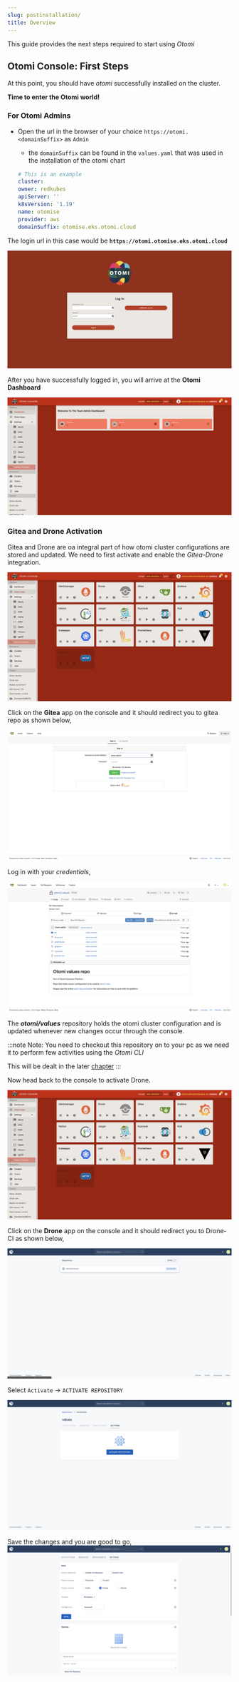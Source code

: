 ```yaml
---
slug: postinstallation/
title: Overview
---
```


This guide provides the next steps required to start using _Otomi_

## Otomi Console: First Steps

At this point, you should have _otomi_ successfully installed on the cluster.

**Time to enter the Otomi world!**

### For Otomi Admins

- Open the url in the browser of your choice `https://otomi.<domainSuffix>` as `Admin`

  - the `domainSuffix` can be found in the `values.yaml` that was used in the installation of the otomi chart

  ```yaml
  # This is an example
  cluster:
  owner: redkubes
  apiServer: ''
  k8sVersion: '1.19'
  name: otomise
  provider: aws
  domainSuffix: otomise.eks.otomi.cloud
  ```

The login url in this case would be **`https://otomi.otomise.eks.otomi.cloud`**

![console-login](img/console-login.png)

After you have successfully logged in, you will arrive at the **Otomi Dashboard**

![console-lading-page](img/console-landing-page.png)

### Gitea and Drone Activation

Gitea and Drone are oa integral part of how otomi cluster configurations are stored and updated. We need to first activate and enable the _Gitea-Drone_ integration.

![console-apps](img/console-apps.png)

Click on the **Gitea** app on the console and it should redirect you to gitea repo as shown below,

![gitea-login](img/gitea-login.png)

Log in with your _credentials_,

![gitea-values](img/gitea-values.png)

The **_otomi/values_** repository holds the otomi cluster configuration and is updated whenever new changes occur through the console.

:::note Note: You need to checkout this repository on to your pc as we need it to perform few activities using the _Otomi CLI_

This will be dealt in the later [chapter](/docs/cli) :::

Now head back to the console to activate Drone.

![console-apps](img/console-apps.png)

Click on the **Drone** app on the console and it should redirect you to Drone-CI as shown below,

![drone-landing](img/drone-landing.png)

Select `Activate` -> `ACTIVATE REPOSITORY`

![drone-activate](img/drone-activate.png)

Save the changes and you are good to go, ![drone-save](img/drone-save.png)
